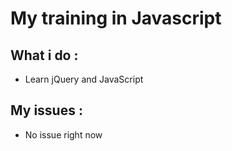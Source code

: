 # My training in Javascript

## What i do :
  - Learn jQuery and JavaScript

## My issues :
  - No issue right now
